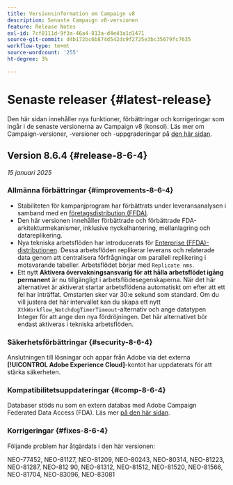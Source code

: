 ```yaml
---
title: Versionsinformation om Campaign v8
description: Senaste Campaign v8-versionen
feature: Release Notes
exl-id: 7cf8111d-9f3a-46a4-813a-d4e43a1d1471
source-git-commit: d4b172bc6b874d542dc9f2725e3bc35679fc7635
workflow-type: tm+mt
source-wordcount: '255'
ht-degree: 3%

---
```


# Senaste releaser {#latest-release}

Den här sidan innehåller nya funktioner, förbättringar och korrigeringar som ingår i de senaste versionerna av Campaign v8 (konsol). Läs mer om Campaign-versioner, -versioner och -uppgraderingar på [den här sidan](upgrades.md).

## Version 8.6.4 {#release-8-6-4}

_15 januari 2025_


### Allmänna förbättringar {#improvements-8-6-4}

* Stabiliteten för kampanjprogram har förbättrats under leveransanalysen i samband med en [företagsdistribution (FFDA)](../../v8/architecture/enterprise-deployment.md).
* Den här versionen innehåller förbättrade och förbättrade FDA-arkitekturmekanismer, inklusive nyckelhantering, mellanlagring och datareplikering.
* Nya tekniska arbetsflöden har introducerats för [Enterprise (FFDA)-distributionen](../../v8/architecture/enterprise-deployment.md). Dessa arbetsflöden replikerar leverans och relaterade data genom att centralisera förfrågningar om parallell replikering i motsvarande tabeller. Arbetsflödet börjar med `Replicate nms`.
* Ett nytt **Aktivera övervakningsansvarig för att hålla arbetsflödet igång permanent** är nu tillgängligt i arbetsflödesegenskaperna. När det här alternativet är aktiverat startar arbetsflödena automatiskt om efter att ett fel har inträffat. Omstarten sker var 30:e sekund som standard. Om du vill justera det här intervallet kan du skapa ett nytt `XtkWorkflow_WatchdogTimerTimeout`-alternativ och ange datatypen Integer för att ange den nya fördröjningen. Det här alternativet bör endast aktiveras i tekniska arbetsflöden.

### Säkerhetsförbättringar {#security-8-6-4}

Anslutningen till lösningar och appar från Adobe via det externa **[!UICONTROL Adobe Experience Cloud]**-kontot har uppdaterats för att stärka säkerheten.

<!--
### Connection to Campaign {#ims-8-6-4}

**(Limited availability)** For a restricted list of customers, Campaign v8.6.4 can allow native authentication mode instead of Adobe Identity Management System (IMS). Note that if you are using Campaign native authentication, you cannot access to [Campaign Web User Interface](../start/campaign-ui.md#campaign-web-user-interface).-->

### Kompatibilitetsuppdateringar {#comp-8-6-4}

Databaser stöds nu som en extern databas med Adobe Campaign Federated Data Access (FDA). Läs mer [på den här sidan](compatibility-matrix.md#FederatedDataAccessFDA).

### Korrigeringar {#fixes-8-6-4}

Följande problem har åtgärdats i den här versionen:

NEO-77452, NEO-81127, NEO-81209, NEO-80243, NEO-80314, NEO-81223, NEO-81287, NEO-812 90, NEO-81312, NEO-81512, NEO-81520, NEO-81566, NEO-81704, NEO-83096, NEO-83081